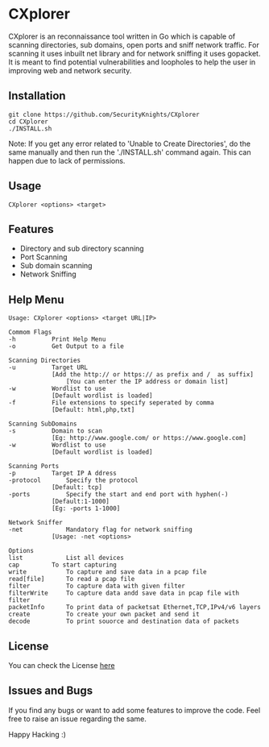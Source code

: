 
# CXplorer

CXplorer is an reconnaissance tool written in Go which is capable of scanning directories, sub domains, open ports and sniff network traffic. For scanning it uses inbuilt net library and for network sniffing it uses gopacket. It is meant to find potential vulnerabilities and loopholes to help the user in improving web and network security.

## Installation

	
    git clone https://github.com/SecurityKnights/CXplorer
    cd CXplorer
    ./INSTALL.sh
    
Note: If you get any error related to 'Unable to Create Directories', do the same manually and then run the './INSTALL.sh' command again. This can happen due to lack of permissions. 

## Usage

    CXplorer <options> <target>
    
## Features

 - Directory and sub directory scanning
 - Port Scanning
 - Sub domain scanning
 - Network Sniffing

## Help Menu

    Usage: CXplorer <options> <target URL|IP>
    
    Commom Flags
    -h			Print Help Menu
    -o			Get Output to a file
    
    Scanning Directories
    -u			Target URL
				[Add the http:// or https:// as prefix and /  as suffix]
			        [You can enter the IP address or domain list]
	-w			Wordlist to use
				[Default wordlist is loaded]
	-f			File extensions to specify seperated by comma
				[Default: html,php,txt]
	
	Scanning SubDomains
	-s			Domain to scan
				[Eg: http://www.google.com/ or https://www.google.com]
	-w			Wordlist to use
				[Default wordlist is loaded]
	
	Scanning Ports
	-p			Target IP A ddress
	-protocol		Specify the protocol
				[Default: tcp]
	-ports			Specify the start and end port with hyphen(-)
				[Default:1-1000]
				[Eg: -ports 1-1000]

	Network Sniffer
	-net			Mandatory flag for network sniffing
				[Usage: -net <options>
	
	Options
	list			List all devices
	cap			To start capturing
	write			To capture and save data in a pcap file
	read[file]		To read a pcap file
	filter			To capture data with given filter
	filterWrite		To capture data andd save data in pcap file with filter
	packetInfo		To print data of packetsat Ethernet,TCP,IPv4/v6 layers
	create			To create your own packet and send it
	decode			To print souorce and destination data of packets

## License
You can check the License [here](https://github.com/SecurityKnights/CXplorer/blob/main/LICENSE)

## Issues and Bugs
If you find any bugs or want to add some features to improve the code. Feel free to raise an issue regarding the same.

Happy Hacking :)
